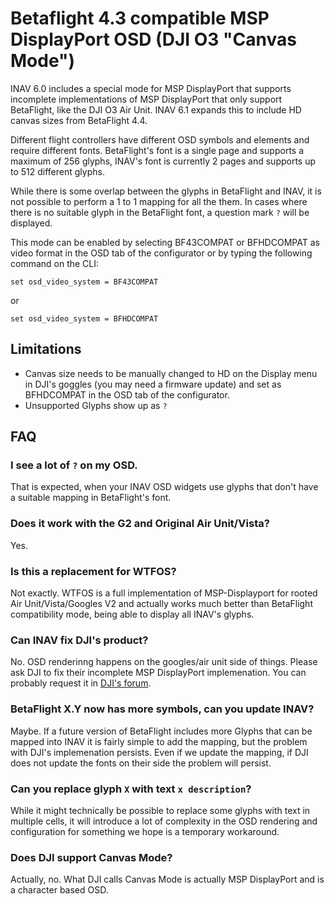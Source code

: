 # Betaflight 4.3 compatible MSP DisplayPort OSD (DJI O3 "Canvas Mode")

INAV 6.0 includes a special mode for MSP DisplayPort that supports incomplete implementations of MSP DisplayPort that only support BetaFlight, like the DJI O3 Air Unit. INAV 6.1 expands this to include HD canvas sizes from BetaFlight 4.4.

Different flight controllers have different OSD symbols and elements and require different fonts. BetaFlight's font is a single page and supports a maximum of 256 glyphs, INAV's font is currently 2 pages and supports up to 512 different glyphs.

While there is some overlap between the glyphs in BetaFlight and INAV, it is not possible to perform a 1 to 1 mapping for all the them. In cases where there is no suitable glyph in the BetaFlight font, a question mark `?` will be displayed.

This mode can be enabled by selecting BF43COMPAT or BFHDCOMPAT as video format in the OSD tab of the configurator or by typing the following command on the CLI:

`set osd_video_system = BF43COMPAT`

or

`set osd_video_system = BFHDCOMPAT`

## Limitations

* Canvas size needs to be manually changed to HD on the Display menu in DJI's goggles (you may need a firmware update) and set as BFHDCOMPAT in the OSD tab of the configurator.
* Unsupported Glyphs show up as `?`

## FAQ

### I see a lot of `?` on my OSD.

That is expected, when your INAV OSD widgets use glyphs that don't have a suitable mapping in BetaFlight's font.

### Does it work with the G2 and Original Air Unit/Vista?

Yes.

### Is this a replacement for WTFOS?

Not exactly. WTFOS is a full implementation of MSP-Displayport for rooted Air Unit/Vista/Googles V2 and actually works much better than BetaFlight compatibility mode, being able to display all INAV's glyphs.

### Can INAV fix DJI's product?

No. OSD renderinng happens on the googles/air unit side of things. Please ask DJI to fix their incomplete MSP DisplayPort implemenation. You can probably request it in [DJI's forum](https://forum.dji.com/forum.php?mod=forumdisplay&fid=129&filter=typeid&typeid=767).

### BetaFlight X.Y now has more symbols, can you update INAV?

Maybe. If a future version of BetaFlight includes more Glyphs that can be mapped into INAV it is fairly simple to add the mapping, but the problem with DJI's implemenation persists. Even if we update the mapping, if DJI does not update the fonts on their side the problem will persist.

### Can you replace glyph `X` with text `x description`?

While it might technically be possible to replace some glyphs with text in multiple cells, it will introduce a lot of complexity in the OSD rendering and configuration for something we hope is a temporary workaround.

### Does DJI support Canvas Mode?

Actually, no. What DJI calls Canvas Mode is actually MSP DisplayPort and is a character based OSD.
